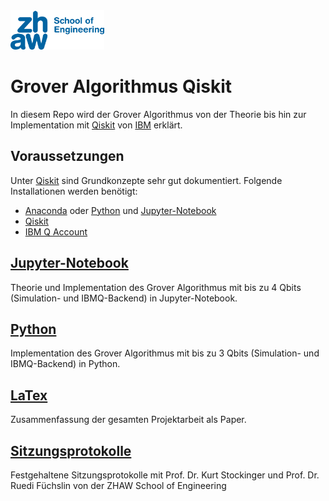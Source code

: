 <img src="Sitzungsprotokolle/README-src/Logo-School-of-Engineering.jpg" alt="ZHAW" width="150"/>

# Grover Algorithmus Qiskit
In diesem Repo wird der Grover Algorithmus von der Theorie bis hin zur Implementation mit [Qiskit](https://qiskit.org/) von [IBM](https://www.ibm.com/ch-de/?ar=1) erklärt.

## Voraussetzungen
Unter [Qiskit](https://github.com/Qiskit) sind Grundkonzepte sehr gut dokumentiert. Folgende Installationen werden benötigt:
- [Anaconda](https://www.anaconda.com/download/) oder [Python](https://www.python.org/downloads/) und [Jupyter-Notebook](https://github.com/jupyter/notebook)
- [Qiskit](https://github.com/Qiskit/qiskit-tutorial/blob/master/INSTALL.md)
- [IBM Q Account](https://www.ibm.com/account/reg/us-en/signup?formid=urx-19776&target=https%3A%2F%2Fwww.ibm.com%2Fch-de%2F%3Far%3D1)

## [Jupyter-Notebook](https://github.com/soultanis/Grover-Algorithmus-Qiskit/tree/master/Jupyter-Notebook)
Theorie und Implementation des Grover Algorithmus mit bis zu 4 Qbits (Simulation- und IBMQ-Backend) in Jupyter-Notebook.

## [Python](https://github.com/soultanis/Grover-Algorithmus-Qiskit/tree/master/Python)
Implementation des Grover Algorithmus mit bis zu 3 Qbits (Simulation- und IBMQ-Backend) in Python.  

## [LaTex](https://github.com/soultanis/Grover-Algorithmus-Qiskit/tree/master/LaTex)
Zusammenfassung der gesamten Projektarbeit als Paper.

## [Sitzungsprotokolle](https://github.com/soultanis/Grover-Algorithmus-Qiskit/tree/master/Sitzungsprotokolle)
Festgehaltene Sitzungsprotokolle mit Prof. Dr. Kurt Stockinger und Prof. Dr. Ruedi Füchslin von der ZHAW School of Engineering
